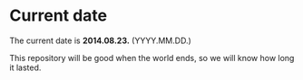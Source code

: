 # Current date

The current date is **2014.08.23.** (YYYY.MM.DD.)

This repository will be good when the world ends, so we will know how long it lasted.